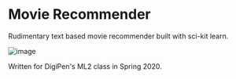 # Movie Recommender
Rudimentary text based movie recommender built with sci-kit learn.

![image](https://user-images.githubusercontent.com/8504979/112093519-c98f6b80-8b56-11eb-8c61-2eaa0db8d201.png)


Written for DigiPen's ML2 class in Spring 2020.
